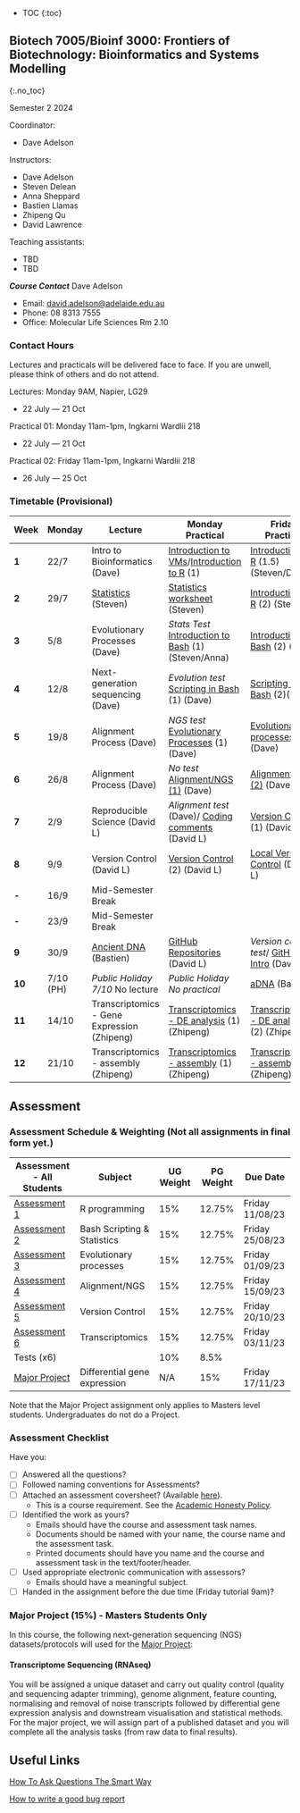 * TOC
{:toc}

## Biotech 7005/Bioinf 3000: Frontiers of Biotechnology: Bioinformatics and Systems Modelling
{:.no_toc}

Semester 2 2024

Coordinator:
- Dave Adelson

Instructors:
- Dave Adelson
- Steven Delean
- Anna Sheppard
- Bastien Llamas
- Zhipeng Qu
- David Lawrence

Teaching assistants:
- TBD
- TBD

__*Course Contact*__
Dave Adelson
- Email: david.adelson@adelaide.edu.au
- Phone: 08 8313 7555
- Office: Molecular Life Sciences Rm 2.10

### Contact Hours
Lectures and practicals will be delivered face to face. If you are unwell, please think of others and do not attend. 

Lectures: Monday 9AM, Napier, LG29
- 22 July — 21 Oct

Practical 01: Monday 11am-1pm, Ingkarni Wardlii 218
- 22 July — 21 Oct

Practical 02: Friday 11am-1pm, Ingkarni Wardlii 218
- 26 July — 25 Oct

### Timetable (Provisional)

| **Week** | **Monday** |**Lecture**         |**Monday Practical**                                 | **Friday Practical**                              |
|----------|------------|---------------------|--------------------------------------------|------------------------------------------|
| **1**    | 22/7       |Intro to Bioinformatics (Dave)  |[Introduction to VMs]/[Introduction to R] (1)   |[Introduction to R] (1.5) (Steven/Dave)  |
| **2**    | 29/7        |[Statistics][2] (Steven)  |[Statistics worksheet]  (Steven) |[Introduction to R] (2) (Steven)      |
| **3**    | 5/8        |Evolutionary Processes (Dave) |*Stats Test* [Introduction to Bash] (1) (Steven/Anna)  |[Introduction To Bash] (2) (Anna)   |
| **4**    | 12/8       |Next-generation sequencing  (Dave) |*Evolution test* [Scripting in Bash] (1) (Dave)|[Scripting In Bash] (2)(Dave)                   |
| **5**    | 19/8       |Alignment Process (Dave) |*NGS test* [Evolutionary Processes] (1) (Dave) | [Evolutionary processes] (2) (Dave)    |
| **6**    | 26/8       |Alignment Process (Dave) |*No test* [Alignment/NGS (1)] (Dave)  |[Alignment/NGS (2)] (Dave)             |
| **7**    | 2/9        |Reproducible Science (David L)   |*Alignment test* (Dave)/ [Coding comments] (David L)  | [Version Control] (1) (David L)  |
| **8**    | 9/9       |Version Control (David L)   |[Version Control] (2) (David L)    |[Local Version Control] (David L)  |
| **-**    | 16/9       | Mid-Semester Break      |                                        |                                          |
| **-**    | 23/9       | Mid-Semester Break      |                                        |                                          |
| **9**    | 30/9   | [Ancient DNA][11] (Bastien)|[GitHub Repositories] (David L) | *Version control test*/ [GitHub Intro] (David L)   
| **10**   | 7/10 (PH)     | *Public Holiday 7/10* No lecture |*Public Holiday No practical*  |[aDNA][12] (Bastien) |
| **11**   | 14/10      |Transcriptomics - Gene Expression (Zhipeng)  | [Transcriptomics - DE analysis] (1) (Zhipeng) |[Transcriptomics - DE analysis] (2) (Zhipeng) | 
| **12**   | 21/10      |Transcriptomics - assembly (Zhipeng) |[Transcriptomics - assembly] (1) (Zhipeng) | [Transcriptomics - assembly] (2) (Zhipeng)   |


[1]: http://biotech7005.services.adelaide.edu.au/01-bioinformatics.slide
[2]: Lectures/02-statistics.html
[3]: http://biotech7005.services.adelaide.edu.au/03-evoprocess.slide
[4]: http://biotech7005.services.adelaide.edu.au/04-sequencing.slide
[5]: http://biotech7005.services.adelaide.edu.au/05-alignment.slide
[6]: http://biotech7005.services.adelaide.edu.au/05-alignment.slide
[7]: https://university-of-adelaide-bx-masters.github.io/BIOTECH-7005-BIOINF-3000/
[8]: https://university-of-adelaide-bx-masters.github.io/BIOTECH-7005-BIOINF-3000/
[9]: Practicals/VCF_Analysis/Week_8_Practical-VCF_Analysis.md
[10]: Practicals/Transcriptome_Practical/Transcriptome_assembly.md
[11]: https://github.com/University-of-Adelaide-Bx-Masters/BIOTECH-7005-BIOINF-3000/blob/master/Lectures/12_ancient_DNA-compressed.pdf
[12]: https://github.com/University-of-Adelaide-Bx-Masters/BIOTECH-7005-BIOINF-3000/tree/master/Practicals/ancient_DNA_practical


[Introduction to VMs]: Practicals/AWS_RONIN_connection.md
[Introduction to R]: Practicals/R_Practicals
[Introduction To Bash]: Practicals/Bash_Practicals/1_IntroBash.md
[Scripting In Bash]: Practicals/Bash_Practicals/2_BashScripting.md
[Evolutionary processes]: Practicals/evolutionary_prac/evolutionary.md
[Alignment/NGS (1)]: Practicals/NGS_Practicals/1_NGS_Practical1.md
[Alignment/NGS (2)]: Practicals/NGS_Practicals/2_NGS_Practical2.md
[Variant Calling practical]: Practicals/VCF_Analysis/Week_8_Practical-VCF_Analysis.md
[Graphical analyses]: https://github.com/kortschak/graphprac/
[DE gene tutorial]: Tutorials/Tutorial10_DE_analysis.pdf 
[Statistics worksheet]: Tutorials/Wk2_Statistics.html
[Coding comments]: Practicals/Code_comments_practical/code_comments.html
[Reproducible Science]: Practicals/reproducible_science_practical/reproducible_science_practical.html
[Version Control]: Practicals/Version_control_practical/version_control_practical.html
[Local Version Control]: Practicals/local_version_control_practical/local_version_control_practical.html
[GitHub intro]: Practicals/github_intro_practical/github_intro_practical.html
[GitHub repositories]: Practicals/github_repositories_practical/github_repositories_practical.html
[Transcriptomics - DE analysis]: Practicals/Transcriptome_Practical/Transcriptomics_DE_2023.md
[Transcriptomics - assembly]: Practicals/Transcriptome_Practical/Transcriptomics_assembly_2023.md

## Assessment

### Assessment Schedule & Weighting (Not all assignments in final form yet.)

| **Assessment - All Students**                                 | **Subject**                |  **UG Weight**  | **PG Weight** | **Due Date**          |
|--------------------------------------------------------------|-----------------------------|-----------------|------------|-----------------------|
| [Assessment 1](Assignments/Assignment1.md)                   | R programming               |  15%            | 12.75%         | Friday 11/08/23     |
| [Assessment 2](Assignments/Assignment2.md)                   | Bash Scripting & Statistics |  15%            | 12.75%         | Friday 25/08/23     |
| [Assessment 3](Practicals/evolutionary_prac/evolutionary.md) | Evolutionary processes      |  15%            | 12.75%         | Friday 01/09/23  |
| [Assessment 4](Assignments/Assignment4.md)                   | Alignment/NGS               |  15%            | 12.75%         | Friday 15/09/23  |
| [Assessment 5](Assignments/Assignment5.md)                   | Version Control             |  15%            | 12.75%         | Friday 20/10/23  |
| [Assessment 6](Assignments/Assignment6_transcriptome_assembly.md)      | Transcriptomics   |  15%            | 12.75%         | Friday 03/11/23    |
| Tests (x6)                                                   |                             |  10%            | 8.5%           |                       |
| [Major Project](Assignments/major_project_2023.md)                     | Differential gene expression   |  N/A            | 15%            |  Friday 17/11/23  |


Note that the Major Project assignment only applies to Masters level students. Undergraduates do not do a Project. 

### Assessment Checklist

Have you:

- [ ] Answered all the questions?
- [ ] Followed naming conventions for Assessments?
- [ ] Attached an assessment coversheet? (Available [here](COVERSHEET.md)).
	- This is a course requirement. See the [Academic Honesty Policy](http://www.adelaide.edu.au/policies/230/).
- [ ] Identified the work as yours?
	- Emails should have the course and assessment task names.
	- Documents should be named with your name, the course name and the assessment task.
	- Printed documents should have you name and the course and assessment task in the text/footer/header.
- [ ] Used appropriate electronic communication with assessors?
	- Emails should have a meaningful subject.
- [ ] Handed in the assignment before the due time (Friday tutorial 9am)?

### Major Project (15%) - Masters Students Only

In this course, the following next-generation sequencing (NGS) datasets/protocols will used for the [Major Project](Assignments/major_project_2023.md):

#### Transcriptome Sequencing (RNAseq)  

You will be assigned a unique dataset and carry out quality control (quality and sequencing adapter trimming), genome alignment, feature counting, normalising and removal of noise transcripts followed by differential gene expression analysis and downstream visualisation and statistical methods. For the major project, we will assign part of a published dataset and you will complete all the analysis tasks (from raw data to final results).


## Useful Links

[How To Ask Questions The Smart Way](http://www.catb.org/esr/faqs/smart-questions.html)

[How to write a good bug report](https://musescore.org/en/developers-handbook/how-write-good-bug-report-step-step-instructions)
